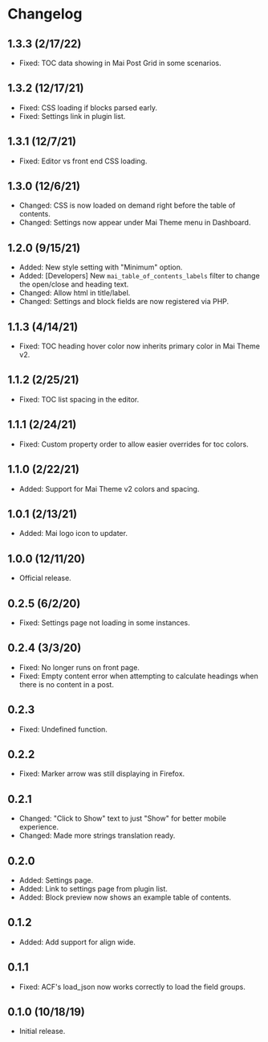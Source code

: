 # Changelog

## 1.3.3 (2/17/22)
* Fixed: TOC data showing in Mai Post Grid in some scenarios.

## 1.3.2 (12/17/21)
* Fixed: CSS loading if blocks parsed early.
* Fixed: Settings link in plugin list.

## 1.3.1 (12/7/21)
* Fixed: Editor vs front end CSS loading.

## 1.3.0 (12/6/21)
* Changed: CSS is now loaded on demand right before the table of contents.
* Changed: Settings now appear under Mai Theme menu in Dashboard.

## 1.2.0 (9/15/21)
* Added: New style setting with "Minimum" option.
* Added: [Developers] New `mai_table_of_contents_labels` filter to change the open/close and heading text.
* Changed: Allow html in title/label.
* Changed: Settings and block fields are now registered via PHP.

## 1.1.3 (4/14/21)
* Fixed: TOC heading hover color now inherits primary color in Mai Theme v2.

## 1.1.2 (2/25/21)
* Fixed: TOC list spacing in the editor.

## 1.1.1 (2/24/21)
* Fixed: Custom property order to allow easier overrides for toc colors.

## 1.1.0 (2/22/21)
* Added: Support for Mai Theme v2 colors and spacing.

## 1.0.1 (2/13/21)
* Added: Mai logo icon to updater.

## 1.0.0 (12/11/20)
* Official release.

## 0.2.5 (6/2/20)
* Fixed: Settings page not loading in some instances.

## 0.2.4 (3/3/20)
* Fixed: No longer runs on front page.
* Fixed: Empty content error when attempting to calculate headings when there is no content in a post.

## 0.2.3
* Fixed: Undefined function.

## 0.2.2
* Fixed: Marker arrow was still displaying in Firefox.

## 0.2.1
* Changed: "Click to Show" text to just "Show" for better mobile experience.
* Changed: Made more strings translation ready.

## 0.2.0
* Added: Settings page.
* Added: Link to settings page from plugin list.
* Added: Block preview now shows an example table of contents.

## 0.1.2
* Added: Add support for align wide.

## 0.1.1
* Fixed: ACF's load_json now works correctly to load the field groups.

## 0.1.0 (10/18/19)
* Initial release.

